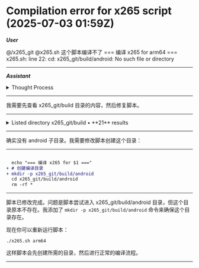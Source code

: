 <!-- Generated by SpecStory -->

# Compilation error for x265 script (2025-07-03 01:59Z)

_**User**_

@/x265_git @x265.sh 
这个脚本编译不了
=== 编译 x265 for arm64 ===
x265.sh: line 22: cd: x265_git/build/android: No such file or directory


---

_**Assistant**_

<think><details><summary>Thought Process</summary>根据用户的错误信息，脚本在执行 `cd x265_git/build/android` 这一行时失败了，提示目录不存在。让我查看一下 x265_git 目录结构，确认是否真的缺少 build/android 目录。

我看到附加的目录信息中，x265_git 确实有一个 build 目录，但并不确定其中是否有 android 子目录。脚本假设目录结构是 x265_git/build/android，但实际上可能不是这样。

我需要检查 x265_git 的目录结构，看看 build 目录下有什么内容，然后修改脚本或创建所需的目录结构。

解决方案思路：
1. 首先需要检查 x265_git/build 目录内容
2. 如果没有 android 子目录，需要在脚本中创建这个目录
3. 修改脚本确保目录结构正确

我将首先查看 x265_git/build 目录的内容，然后再修改脚本。</details></think>

---

我需要先查看 x265_git/build 目录的内容，然后修复脚本。

---

<details>
            <summary>Listed directory x265_git/build • **21** results</summary>
        
| Name |
|-------|
| 📁 `vc17-x86` |
| 📁 `vc17-x86_64` |
| 📁 `vc9-x86` |
| 📁 `vc9-x86_64` |
| 📁 `xcode` |
| 📁 `vc12-x86` |
| 📁 `vc12-x86_64` |
| 📁 `vc15-x86` |
| 📁 `vc15-x86_64` |
| 📁 `msys` |
| 📁 `vc10-x86` |
| 📁 `vc10-x86_64` |
| 📁 `vc11-x86` |
| 📁 `vc11-x86_64` |
| 📁 `aarch64-linux` |
| 📁 `arm-linux` |
| 📁 `linux` |
| 📁 `msys-cl` |
| 📄 `README.txt` |
| 📁 `aarch64-darwin` |
| 📁 `aarch64-linux-clang` |

</details>

---

确实没有 android 子目录。我需要修改脚本创建这个目录：

---

```diff
  
  echo "=== 编译 x265 for $1 ==="
+ # 创建编译目录
+ mkdir -p x265_git/build/android
  cd x265_git/build/android
  rm -rf *
```

---

脚本已修改完成。问题是脚本尝试进入 x265_git/build/android 目录，但这个目录原本不存在。我添加了 `mkdir -p x265_git/build/android` 命令来确保这个目录存在。

现在你可以重新运行脚本：
```
./x265.sh arm64
```

这样脚本会先创建所需的目录，然后进行正常的编译流程。

---

